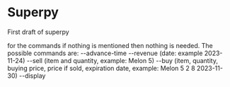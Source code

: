 # Superpy
First draft of superpy

for the commands if nothing is mentioned then nothing is needed. 
The possible commands are:
--advance-time
--revenue (date: example 2023-11-24)
--sell (item and quantity, example: Melon 5)
--buy (item, quantity, buying price, price if sold, expiration date, example: Melon 5 2 8 2023-11-30)
--display 
